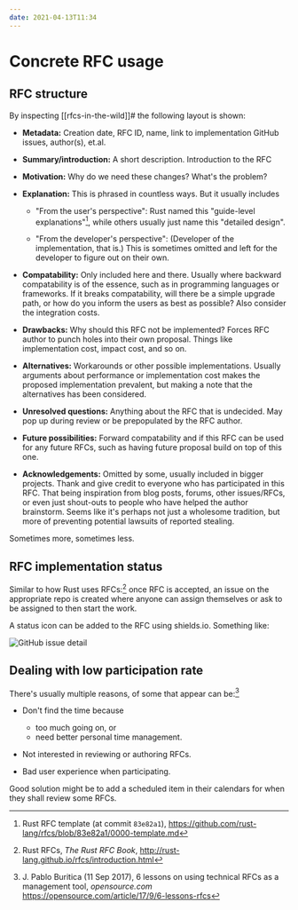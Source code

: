 ```yaml
---
date: 2021-04-13T11:34
---
```


# Concrete RFC usage

## RFC structure

By inspecting [[rfcs-in-the-wild]]# the following layout is shown:

- **Metadata:** Creation date, RFC ID, name, link to implementation GitHub issues,
  author(s), et.al.
  
- **Summary/introduction:** A short description. Introduction to the RFC

- **Motivation:** Why do we need these changes? What's the problem?

- **Explanation:** This is phrased in countless ways. But it usually includes

  - "From the user's perspective": Rust named this
    "guide-level explanations"[^rust-rfc-template], while others usually just
    name this "detailed design".
    
  - "From the developer's perspective": (Developer of the implementation,
    that is.) This is sometimes omitted and left for the developer to figure
    out on their own.
    
- **Compatability:** Only included here and there. Usually where backward
  compatability is of the essence, such as in programming languages or
  frameworks. If it breaks compatability, will there be a simple upgrade path,
  or how do you inform the users as best as possible? Also consider the
  integration costs.

- **Drawbacks:** Why should this RFC not be implemented? Forces RFC author to
  punch holes into their own proposal. Things like implementation cost, impact
  cost, and so on.

- **Alternatives:** Workarounds or other possible implementations. Usually
  arguments about performance or implementation cost makes the proposed
  implementation prevalent, but making a note that the alternatives has been
  considered.

- **Unresolved questions:** Anything about the RFC that is undecided. May pop up
  during review or be prepopulated by the RFC author.

- **Future possibilities:** Forward compatability and if this RFC can be used
  for any future RFCs, such as having future proposal build on top of this one.
  
- **Acknowledgements:** Omitted by some, usually included in bigger projects.
  Thank and give credit to everyone who has participated in this RFC. That being
  inspiration from blog posts, forums, other issues/RFCs, or even just
  shout-outs to people who have helped the author brainstorm. Seems like it's
  perhaps not just a wholesome tradition, but more of preventing potential
  lawsuits of reported stealing.
  
Sometimes more, sometimes less.

## RFC implementation status

Similar to how Rust uses RFCs:[^rust-rfcs] once RFC is accepted, an issue on the
appropriate repo is created where anyone can assign themselves or ask to be
assigned to then start the work.

A status icon can be added to the RFC using shields.io. Something like:

![GitHub issue detail](https://img.shields.io/github/issues/detail/state/rust-lang/rust/76578?logo=github&style=for-the-badge)

## Dealing with low participation rate

There's usually multiple reasons, of some that appear can be:[^ride-rfc-blogpost]

- Don't find the time because

  - too much going on, or
  - need better personal time management.

- Not interested in reviewing or authoring RFCs.

- Bad user experience when participating.

Good solution might be to add a scheduled item in their calendars for when they
shall review some RFCs.

[^rust-rfc-template]: Rust RFC template (at commit `83e82a1`), <https://github.com/rust-lang/rfcs/blob/83e82a1/0000-template.md>
[^rust-rfcs]: Rust RFCs, *The Rust RFC Book*, <http://rust-lang.github.io/rfcs/introduction.html>
[^ride-rfc-blogpost]: J. Pablo Buritica (11 Sep 2017), 6 lessons on using technical RFCs as a management tool, *opensource.com* <https://opensource.com/article/17/9/6-lessons-rfcs>
